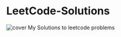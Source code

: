 # LeetCode-Solutions
![cover](https://user-images.githubusercontent.com/91598274/187018274-64424091-f85d-4286-a150-b02ee1bf1b5e.png)
My Solutions to leetcode problems
